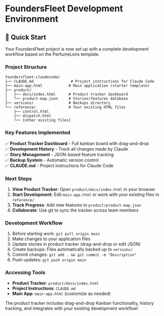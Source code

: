 # FoundersFleet Development Environment

## 🚀 Quick Start

Your FoundersFleet project is now set up with a complete development workflow based on the PerfumeLens template.

### Project Structure
```
foundersfleet-claudecode/
├── CLAUDE.md                 # Project instructions for Claude Code
├── main-app.html            # Main application (starter template)
├── product/
│   ├── docs/index.html      # Product tracker dashboard
│   └── product-map.json     # Stories/features database
├── versions/                # Backups directory
└── reference/               # Your existing HTML files
    ├── control.html
    ├── dispatch.html
    └── [other existing files]
```

### Key Features Implemented

✅ **Product Tracker Dashboard** - Full kanban board with drag-and-drop  
✅ **Development History** - Track all changes made by Claude  
✅ **Story Management** - JSON-based feature tracking  
✅ **Backup System** - Automatic version control  
✅ **CLAUDE.md** - Project instructions for Claude Code  

### Next Steps

1. **View Product Tracker**: Open `product/docs/index.html` in your browser
2. **Start Development**: Edit `main-app.html` or work with your existing files in `reference/`
3. **Track Progress**: Add new features to `product/product-map.json`
4. **Collaborate**: Use git to sync the tracker across team members

### Development Workflow

1. Before starting work: `git pull origin main`
2. Make changes to your application files
3. Update stories in product tracker (drag-and-drop or edit JSON)
4. Create backups: Files automatically backed up to `versions/`
5. Commit changes: `git add . && git commit -m "Description"`
6. Push updates: `git push origin main`

### Accessing Tools

- **Product Tracker**: `product/docs/index.html`
- **Project Instructions**: `CLAUDE.md`
- **Main App**: `main-app.html` (customize as needed)

The product tracker includes drag-and-drop Kanban functionality, history tracking, and integrates with your existing development workflow!